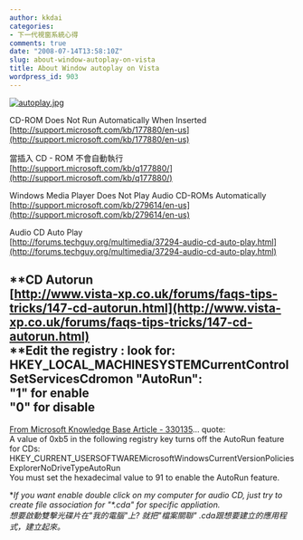 ```yaml
---
author: kkdai
categories:
- 下一代視窗系統心得
comments: true
date: "2008-07-14T13:58:10Z"
slug: about-window-autoplay-on-vista
title: About Window autoplay on Vista
wordpress_id: 903
---
```


[![autoplay.jpg](http://static.flickr.com/3229/2666293419_eaa9239852.jpg)](http://www.flickr.com/photos/27643002@N00/2666293419/)

 

CD-ROM Does Not Run Automatically When Inserted      
[http://support.microsoft.com/kb/177880/en-us](http://support.microsoft.com/kb/177880/en-us)

 

當插入 CD - ROM 不會自動執行      
[http://support.microsoft.com/kb/q177880/](http://support.microsoft.com/kb/q177880/)

 

Windows Media Player Does Not Play Audio CD-ROMs Automatically      
[http://support.microsoft.com/kb/279614/en-us](http://support.microsoft.com/kb/279614/en-us)

 

Audio CD Auto Play      
[http://forums.techguy.org/multimedia/37294-audio-cd-auto-play.html](http://forums.techguy.org/multimedia/37294-audio-cd-auto-play.html)

 

**CD Autorun        
[http://www.vista-xp.co.uk/forums/faqs-tips-tricks/147-cd-autorun.html](http://www.vista-xp.co.uk/forums/faqs-tips-tricks/147-cd-autorun.html)         
**Edit the registry : look for:       
HKEY_LOCAL_MACHINESYSTEMCurrentControlSetServicesCdromon "AutoRun":       
"1" for enable       
"0" for disable       
--------------------------------------------------------------------------------       
[From Microsoft Knowledge Base Article - 330135](http://support.microsoft.com/kb/330135)... quote:       
A value of 0xb5 in the following registry key turns off the AutoRun feature for CDs:       
HKEY_CURRENT_USERSOFTWAREMicrosoftWindowsCurrentVersionPoliciesExplorerNoDriveTypeAutoRun       
You must set the hexadecimal value to 91 to enable the AutoRun feature.

 

**If you want enable double click on my computer for audio CD, just try to create file association for "*.cda" for specific appliation.        
想要啟動雙擊光碟片在"我的電腦"上? 就把"檔案關聯" *.cda跟想要建立的應用程式，建立起來。**
